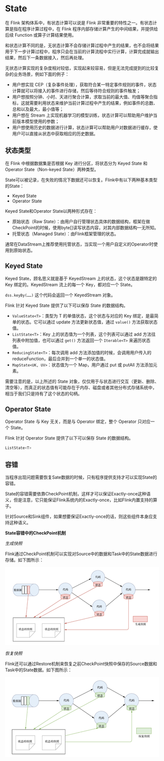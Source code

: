 # State

在 Flink 架构体系中，有状态计算可以说是 Flink 非常重要的特性之一。有状态计算是指在程序计算过程中，在 Flink 程序内部存储计算产生的中间结果，并提供给后续 Function 或算子计算结果使用。

和状态计算不同的是，无状态计算不会存储计算过程中产生的结果，也不会将结果用于下一步计算过程中，程序只会在当前的计算流程中实行计算，计算完成就输出结果，然后下一条数据接入，然后再处理。

无状态计算实现的复杂度相对较低，实现起来较容易，但是无法完成提到的比较复杂的业务场景，例如下面的例子：

- 用户想实现 CEP（复杂事件处理），获取符合某一特定事件规则的事件，状态计算就可以将接入的事件进行存储，然后等待符合规则的事件触发；
- 用户想按照分钟、小时、天进行聚合计算，求取当前的最大值、均值等聚合指标，这就需要利用状态来维护当前计算过程中产生的结果，例如事件的总数、总和以及最大，最小值等；
- 用户想在 Stream 上实现机器学习的模型训练，状态计算可以帮助用户维护当前版本模型使用的参数；
- 用户想使用历史的数据进行计算，状态计算可以帮助用户对数据进行缓存，使用户可以直接从状态中获取相应的历史数据。

## 状态类型

在 Flink 中根据数据集是否根据 Key 进行分区，将状态分为 Keyed State 和 Operator State（Non-keyed State）两种类型。

State可以被记录，在失败的情况下数据还可以恢复。Flink中有以下两种基本类型的State：

- Keyed State
- Operator State

Keyed State和Operator State以两种形式存在：

- 原始状态（Raw State）：由用户自行管理状态具体的数据结构，框架在做CheckPoint的时候，使用byte[]读写状态内容，对其内部数据结构一无所知。
- 托管状态（Managed State）：由Flink框架管理的状态。

通常在DataStream上推荐使用托管状态，当实现一个用户自定义的Operator时使用到原始状态。

## Keyed State

Keyed State，顾名思义就是基于 KeyedStream 上的状态，这个状态是跟特定的 Key 绑定的。KeyedStream 流上的每一个 Key，都对应一个 State。

`dss.keyBy(……)` 这个代码会返回一个 KeyedStream 对象。

Flink 针对 Keyed State 提供了以下可以保存 State 的数据结构。

- `ValueState<T>`：类型为 T 的单值状态，这个状态与对应的 Key 绑定，是最简单的状态。它可以通过 update 方法更新状态值，通过 `value()` 方法获取状态值。
- `ListState<T>`：Key 上的状态值为一个列表，这个列表可以通过 add 方法往列表中附加值，也可以通过 `get()` 方法返回一个 `Iterable<T>` 来遍历状态值。
- `ReducingState<T>`：每次调用 add 方法添加值的时候，会调用用户传入的 reduceFunction，最后合并到一个单一的状态值。
- `MapState<UK, UV>`：状态值为一个 Map，用户通过 put 或 putAll 方法添加元素。

需要注意的是，以上所述的 State 对象，仅仅用于与状态进行交互（更新、删除、清空等），而真正的状态值有可能存在于内存、磁盘或者其他分布式存储系统中，相当于我们只是持有了这个状态的句柄。

## Operator State

Operator State 与 Key 无关，而是与 Operator 绑定，整个 Operator 只对应一个 State。

Flink 针对 Operator State 提供了以下可以保存 State 的数据结构。

```java
ListState<T>
```

## 容错

当程序出现问题需要恢复Sate数据的时候，只有程序提供支持才可以实现State的容错。

State的容错需要依靠CheckPoint机制，这样才可以保证Exactly-once这种语义，但是注意，它只能保证Flink系统内的Exactly-once，比如Flink内置支持的算子。

针对Source和Sink组件，如果想要保证Exactly-once的话，则这些组件本身应支持这种语义。

**State容错中的CheckPoint机制**

*生成快照*

Flink通过CheckPoint机制可以实现对Source中的数据和Task中的State数据进行存储。如下图所示：

![image-20201119092007571](images/image-20201119092007571.png)

*恢复快照*

Flink还可以通过Restore机制来恢复之前CheckPoint快照中保存的Source数据和Task中的State数据。如下图所示：

![image-20201119092049591](images/image-20201119092049591.png)